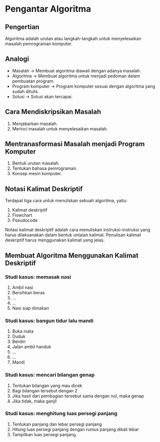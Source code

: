 # Pengantar Algoritma

## Pengertian

Algoritma adalah urutan atau langkah-langkah untuk menyelesaikan masalah pemrograman komputer.

## Analogi

* Masalah -> Membuat algoritma diawali dengan adanya masalah.
* Algoritma -> Membuat algoritma untuk menjadi pedoman dalam pembuatan program.
* Program komputer -> Program komputer sesuai dengan algoritma yang sudah ditulis.
* Solusi -> Solusi akan tercapai.

## Cara Mendiskripsikan Masalah

1. Menjabarkan masalah.
2. Merinci masalah untuk menyelesaikan masalah.

## Mentranasformasi Masalah menjadi Program Komputer

1. Bentuk urutan masalah.
2. Tentukan bahasa pemrograman.
3. Konsep mesin komputer.

## Notasi Kalimat Deskriptif

Terdapat tiga cara untuk menuliskan sebuah algoritma, yaitu:
1. Kalimat deskriptif
2. Flowchart
3. Pseudocode

Notasi kalimat deskriptif adalah cara menuliskan instruksi-instruksi yang harus dilaksanakan dalam bentuk untaian kalimat. Penulisan kalimat deskriptif harus menggunakan kalimat yang jelas.

## Membuat Algoritma Menggunakan Kalimat Deskriptif
### Studi kasus: memasak nasi
1. Ambil nasi
2. Bersihkan beras
3. ...
4. ...
5. Nasi siap dimakan

### Studi kasus: bangun tidur lalu mandi
1. Buka mata
2. Duduk
3. Berdiri
4. Jalan ambil handuk
5. ...
6. ...
7. Mandi

### Studi kasus: mencari bilangan genap
1. Tentukan bilangan yang mau dicek
2. Bagi bilangan tersebut dengan 2
3. Jika hasil dari pembagian tersebut sama dengan nol, maka genap
4. Jika tidak, maka ganjil

### Studi kasus: menghitung luas persegi panjang
1. Tentukan panjang dan lebar persegi panjang
2. Hitung luas persegi panjang dengan rumus panjang dikali lebar
3. Tampilkan luas persegi panjang
